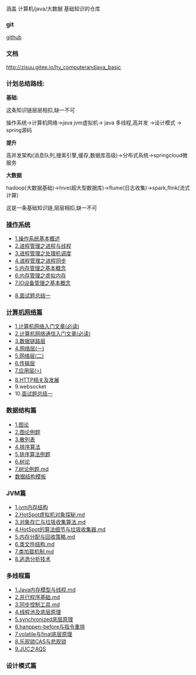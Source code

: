 涵盖 计算机/java/大数据 基础知识的仓库

### git

[github](https://github.com/hzh0425/hy_computer_And_-java_basicKnowledge)

### 文档

http://zisuu.gitee.io/hy_computerandjava_basic

### 计划总结路线:

**基础:**

这条知识链层层相扣,缺一不可

操作系统->计算机网络->java jvm虚拟机-> java 多线程,高并发 ->设计模式 -> spring源码

**提升**

高并发架构(消息队列,搜索引擎,缓存,数据库高级)->分布式系统->springcloud微服务

**大数据**

hadoop(大数据基础)->hive(超大型数据库)->flume(日志收集)->spark,flink(流式计算)

这是一条基础知识链,层层相扣,缺一不可





### [操作系统]()

* [1.操作系统基本概述](操作系统/1.基本概述.md)
* [2.进程管理之进程与线程](操作系统/2.进程管理之进程与线程.md)
* [3.进程管理之处理机调度](操作系统/3.进程管理之处理机调度.md)
* [4.进程管理之进程同步](操作系统/4.进程管理之进程同步.md)
* [5.内存管理之基本概念](操作系统/5.内存管理之基本概念.md)
* [6.内存管理之虚拟内存](操作系统/6.内存管理之虚拟内存.md)
* [7.IO设备管理之基本概念](操作系统/7.IO设备管理之基本概念.md)

- [8.面试题总结一](操作系统/8.面试题总结一.md)

### [计算机网络篇]()

- [1.计算机网络入门文章(必读)](计算机网络/1.计算机网络入门基础概念.md)
- [2.计算机网络通信入门文章(必读)](计算机网络/2.计算机网络通信基础.md)
- [3.数据链路层](计算机网络/3.数据链路层.md)
- [4.网络层(一)](计算机网络/4.网络层1.md)
- [5.网络层(二)](计算机网络/5.网络层2.md)
- [6.传输层](计算机网络/6.传输层.md)
- [7.应用层(⭐)](计算机网络/7.应用层.md)
- [8.HTTP相关及发展](计算机网络/10.HTTP相关协议.md)
- 9.websocket
- 10.[面试题总结一](计算机网络/9.面试题二.md)

###  数据结构篇

- [1.图论](数据结构/1.图论.md)
- [2.图论例题](数据结构/2.图论例题.md)
- [3.散列表](数据结构/3.散列表.md)
- [4.排序算法](数据结构/4.排序算法.md)
- [5.排序算法例题](数据结构/5.排序列题.md)
- [6.树论](数据结构/6.树论.md)
- [7.树论例题.md](数据结构/7.树论例题.md)
- [数据结构模板](数据结构/9.模板.md)

### JVM篇

- [1.jvm内存结构](jvm/1.jvm内存结构.md)
- [2.HotSpot虚拟机对象探秘.md](jvm/2.HotSpot虚拟机对象探秘.md)
- [3.对象存亡与垃圾收集算法.md](jvm/3.对象存亡与垃圾收集算法.md)
- [4.HotSpot的算法细节与垃圾收集器.md](jvm/4.HotSpot的算法细节与垃圾收集器.md)
- [5.内存分配与回收策略.md](jvm/5.内存分配与回收策略.md)
- [6.类文件结构.md](jvm/6.类文件结构.md)
- [7.类加载机制.md](jvm/7.类加载机制.md)
- [8.逃逸分析技术](jvm/8.jvm逃逸分析.md)

### 多线程篇

- [1.Java内存模型与线程.md](多线程/1.Java内存模型与线程.md)
- [2.并行程序基础.md](多线程/3.并行程序基础.md)
- [3.同步控制工具.md](多线程/4.同步控制工具.md)
- [4.线程池及底层原理](多线程/5.线程池.md)
- [5.synchronized底层原理](多线程/6.synchronized底层原理.md)
- [6.hanppen-before与指令重排](多线程/7.hanppen-before与指令重排.md)
- [7.volatile与final底层原理]()
- [8.乐观锁CAS与悲观锁](多线程/7.乐观锁与悲观锁.md)
- [9.JUC之AQS](多线程/8.JUC之AQS.md)

### 设计模式篇



